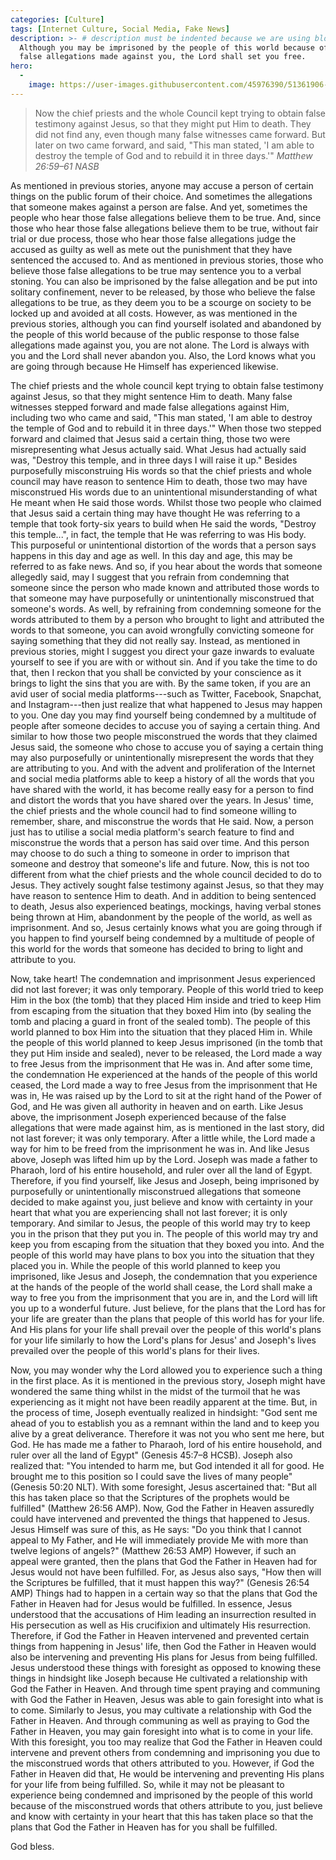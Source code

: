 ```yaml
---
categories: [Culture]
tags: [Internet Culture, Social Media, Fake News]
description: >- # description must be indented because we are using block scalar
  Although you may be imprisoned by the people of this world because of the
  false allegations made against you, the Lord shall set you free.
hero:
  -
    image: https://user-images.githubusercontent.com/45976390/51361906-88473100-1a9f-11e9-9cde-c1dc80544c5d.jpg
---
```


> Now the chief priests and the whole Council kept trying to obtain false
testimony against Jesus, so that they might put Him to death. They did not
find any, even though many false witnesses came forward. But later on two
came forward, and said, "This man stated, 'I am able to destroy the temple
of God and to rebuild it in three days.'" <cite>Matthew 26:59–61 NASB</cite>

As mentioned in previous stories, anyone may accuse a person of certain things
on the public forum of their choice. And sometimes the allegations that someone
makes against a person are false. And yet, sometimes the people who hear those
false allegations believe them to be true. And, since those who hear those false
allegations believe them to be true, without fair trial or due process, those
who hear those false allegations judge the accused as guilty as well as mete out
the punishment that they have sentenced the accused to. And as mentioned in
previous stories, those who believe those false allegations to be true may
sentence you to a verbal stoning. You can also be imprisoned by the false
allegation and be put into solitary confinement, never to be released, by those
who believe the false allegations to be true, as they deem you to be a scourge
on society to be locked up and avoided at all costs. However, as was mentioned
in the previous stories, although you can find yourself isolated and abandoned
by the people of this world because of the public response to those false
allegations made against you, you are not alone. The Lord is always with you and
the Lord shall never abandon you. Also, the Lord knows what you are going
through because He Himself has experienced likewise.

The chief priests and the whole council kept trying to obtain false testimony
against Jesus, so that they might sentence Him to death. Many false witnesses
stepped forward and made false allegations against Him, including two who came
and said, "This man stated, 'I am able to destroy the temple of God and to
rebuild it in three days.'" When those two stepped forward and claimed that
Jesus said a certain thing, those two were misrepresenting what Jesus actually
said. What Jesus had actually said was, "Destroy this temple, and in three days
I will raise it up." Besides purposefully misconstruing His words so that the
chief priests and whole council may have reason to sentence Him to death, those
two may have misconstrued His words due to an unintentional misunderstanding of
what He meant when He said those words. Whilst those two people who claimed that
Jesus said a certain thing may have thought He was referring to a temple that
took forty-six years to build when He said the words, "Destroy this temple...",
in fact, the temple that He was referring to was His body. This purposeful or
unintentional distortion of the words that a person says happens in this day and
age as well. In this day and age, this may be referred to as fake news. And so,
if you hear about the words that someone allegedly said, may I suggest that you
refrain from condemning that someone since the person who made known and
attributed those words to that someone may have purposefully or unintentionally
misconstrued that someone's words. As well, by refraining from condemning
someone for the words attributed to them by a person who brought to light and
attributed the words to that someone, you can avoid wrongfully convicting
someone for saying something that they did not really say. Instead, as mentioned
in previous stories, might I suggest you direct your gaze inwards to evaluate
yourself to see if you are with or without sin. And if you take the time to do
that, then I reckon that you shall be convicted by your conscience as it brings
to light the sins that you are with. By the same token, if you are an avid user
of social media platforms---such as Twitter, Facebook, Snapchat, and
Instagram---then just realize that what happened to Jesus may happen to you. One
day you may find yourself being condemned by a multitude of people after someone
decides to accuse you of saying a certain thing. And similar to how those two
people misconstrued the words that they claimed Jesus said, the someone who
chose to accuse you of saying a certain thing may also purposefully or
unintentionally misrepresent the words that they are attributing to you. And
with the advent and proliferation of the Internet and social media platforms
able to keep a history of all the words that you have shared with the world, it
has become really easy for a person to find and distort the words that you have
shared over the years. In Jesus' time, the chief priests and the whole council
had to find someone willing to remember, share, and misconstrue the words that
He said. Now, a person just has to utilise a social media platform's search
feature to find and misconstrue the words that a person has said over time. And
this person may choose to do such a thing to someone in order to imprison that
someone and destroy that someone's life and future. Now, this is not too
different from what the chief priests and the whole council decided to do to
Jesus. They actively sought false testimony against Jesus, so that they may have
reason to sentence Him to death. And in addition to being sentenced to death,
Jesus also experienced beatings, mockings, having verbal stones being thrown at
Him, abandonment by the people of the world, as well as imprisonment. And so,
Jesus certainly knows what you are going through if you happen to find yourself
being condemned by a multitude of people of this world for the words that
someone has decided to bring to light and attribute to you.

Now, take heart! The condemnation and imprisonment Jesus experienced did not
last forever; it was only temporary. People of this world tried to keep Him in
the box (the tomb) that they placed Him inside and tried to keep Him from
escaping from the situation that they boxed Him into (by sealing the tomb and
placing a guard in front of the sealed tomb). The people of this world planned
to box Him into the situation that they placed Him in. While the people of this
world planned to keep Jesus imprisoned (in the tomb that they put Him inside and
sealed), never to be released, the Lord made a way to free Jesus from the
imprisonment that He was in. And after some time, the condemnation He
experienced at the hands of the people of this world ceased, the Lord made a way
to free Jesus from the imprisonment that He was in, He was raised up by the Lord
to sit at the right hand of the Power of God, and He was given all authority in
heaven and on earth. Like Jesus above, the imprisonment Joseph experienced
because of the false allegations that were made against him, as is mentioned in
the last story, did not last forever; it was only temporary. After a little
while, the Lord made a way for him to be freed from the imprisonment he was in.
And like Jesus above, Joseph was lifted him up by the Lord. Joseph was made a
father to Pharaoh, lord of his entire household, and ruler over all the land of
Egypt. Therefore, if you find yourself, like Jesus and Joseph, being imprisoned
by purposefully or unintentionally misconstrued allegations that someone decided
to make against you, just believe and know with certainty in your heart that
what you are experiencing shall not last forever; it is only temporary. And
similar to Jesus, the people of this world may try to keep you in the prison
that they put you in. The people of this world may try and keep you from
escaping from the situation that they boxed you into. And the people of this
world may have plans to box you into the situation that they placed you in.
While the people of this world planned to keep you imprisoned, like Jesus and
Joseph, the condemnation that you experience at the hands of the people of the
world shall cease, the Lord shall make a way to free you from the imprisonment
that you are in, and the Lord will lift you up to a wonderful future. Just
believe, for the plans that the Lord has for your life are greater than the
plans that people of this world has for your life. And His plans for your life
shall prevail over the people of this world's plans for your life similarly to
how the Lord's plans for Jesus' and Joseph's lives prevailed over the people of
this world's plans for their lives.

Now, you may wonder why the Lord allowed you to experience such a thing in the
first place. As it is mentioned in the previous story, Joseph might have
wondered the same thing whilst in the midst of the turmoil that he was
experiencing as it might not have been readily apparent at the time. But, in the
process of time, Joseph eventually realized in hindsight: "God sent me ahead of
you to establish you as a remnant within the land and to keep you alive by a
great deliverance. Therefore it was not you who sent me here, but God. He has
made me a father to Pharaoh, lord of his entire household, and ruler over all
the land of Egypt" (Genesis 45:7–8 HCSB). Joseph also realized that: "You
intended to harm me, but God intended it all for good. He brought me to this
position so I could save the lives of many people" (Genesis 50:20 NLT). With
some foresight, Jesus ascertained that: "But all this has taken place so that
the Scriptures of the prophets would be fulfilled" (Matthew 26:56 AMP). Now, God
the Father in Heaven assuredly could have intervened and prevented the things
that happened to Jesus. Jesus Himself was sure of this, as He says: "Do you
think that I cannot appeal to My Father, and He will immediately provide Me with
more than twelve legions of angels?" (Matthew 26:53 AMP) However, if such an
appeal were granted, then the plans that God the Father in Heaven had for Jesus
would not have been fulfilled. For, as Jesus also says, "How then will the
Scriptures be fulfilled, that it must happen this way?" (Genesis 26:54 AMP)
Things had to happen in a certain way so that the plans that God the Father in
Heaven had for Jesus would be fulfilled. In essence, Jesus understood that the
accusations of Him leading an insurrection resulted in His persecution as well
as His crucifixion and ultimately His resurrection. Therefore, if God the Father
in Heaven intervened and prevented certain things from happening in Jesus' life,
then God the Father in Heaven would also be intervening and preventing His plans
for Jesus from being fulfilled. Jesus understood these things with foresight as
opposed to knowing these things in hindsight like Joseph because He cultivated a
relationship with God the Father in Heaven. And through time spent praying and
communing with God the Father in Heaven, Jesus was able to gain foresight into
what is to come. Similarly to Jesus, you may cultivate a relationship with God
the Father in Heaven. And through communing as well as praying to God the Father
in Heaven, you may gain foresight into what is to come in your life. With this
foresight, you too may realize that God the Father in Heaven could intervene and
prevent others from condemning and imprisoning you due to the misconstrued words
that others attributed to you. However, if God the Father in Heaven did that, He
would be intervening and preventing His plans for your life from being
fulfilled. So, while it may not be pleasant to experience being condemned and
imprisoned by the people of this world because of the misconstrued words that
others attribute to you, just believe and know with certainty in your heart that
this has taken place so that the plans that God the Father in Heaven has for you
shall be fulfilled.

God bless.
